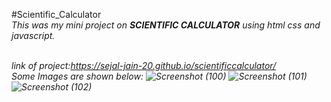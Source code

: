 #Scientific_Calculator<br>
<i>This was my mini project on <B>SCIENTIFIC CALCULATOR</B> using html css and javascript. <bR>

  <bR> link of project:https://sejal-jain-20.github.io/scientificcalculator/<br>
 Some Images are shown below:
![Screenshot (100)](https://user-images.githubusercontent.com/69568063/115986111-69b03880-a5cc-11eb-83b9-7b540880339a.png)
![Screenshot (101)](https://user-images.githubusercontent.com/69568063/115986114-6ae16580-a5cc-11eb-8600-cc5d50252b3b.png)
![Screenshot (102)](https://user-images.githubusercontent.com/69568063/115986115-6b79fc00-a5cc-11eb-87b5-d1bfb7dd5881.png)
